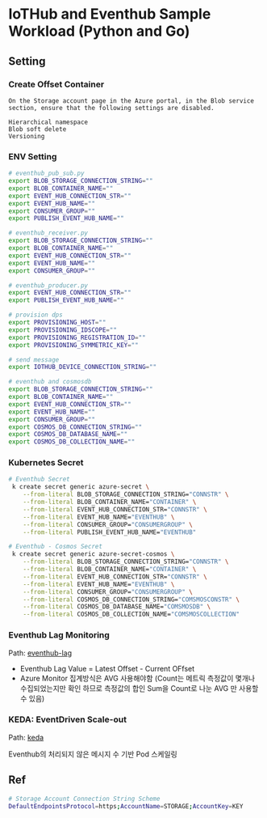 # IoTHub and Eventhub Sample Workload (Python and Go)

## Setting
### Create Offset Container
```
On the Storage account page in the Azure portal, in the Blob service section, ensure that the following settings are disabled.

Hierarchical namespace
Blob soft delete
Versioning
```
### ENV Setting
```bash
# eventhub_pub_sub.py 
export BLOB_STORAGE_CONNECTION_STRING=""
export BLOB_CONTAINER_NAME=""
export EVENT_HUB_CONNECTION_STR=""
export EVENT_HUB_NAME=""
export CONSUMER_GROUP=""
export PUBLISH_EVENT_HUB_NAME=""

# eventhub_receiver.py
export BLOB_STORAGE_CONNECTION_STRING=""
export BLOB_CONTAINER_NAME=""
export EVENT_HUB_CONNECTION_STR=""
export EVENT_HUB_NAME=""
export CONSUMER_GROUP=""

# eventhub_producer.py
export EVENT_HUB_CONNECTION_STR=""
export PUBLISH_EVENT_HUB_NAME=""

# provision dps
export PROVISIONING_HOST=""
export PROVISIONING_IDSCOPE=""
export PROVISIONING_REGISTRATION_ID=""
export PROVISIONING_SYMMETRIC_KEY=""

# send message
export IOTHUB_DEVICE_CONNECTION_STRING=""

# eventhub and cosmosdb
export BLOB_STORAGE_CONNECTION_STRING=""
export BLOB_CONTAINER_NAME=""
export EVENT_HUB_CONNECTION_STR=""
export EVENT_HUB_NAME=""
export CONSUMER_GROUP=""
export COSMOS_DB_CONNECTION_STRING=""
export COSMOS_DB_DATABASE_NAME=""
export COSMOS_DB_COLLECTION_NAME=""
```
### Kubernetes Secret
```bash
# Eventhub Secret
 k create secret generic azure-secret \
    --from-literal BLOB_STORAGE_CONNECTION_STRING="CONNSTR" \
    --from-literal BLOB_CONTAINER_NAME="CONTAINER" \
    --from-literal EVENT_HUB_CONNECTION_STR="CONNSTR" \
    --from-literal EVENT_HUB_NAME="EVENTHUB" \
    --from-literal CONSUMER_GROUP="CONSUMERGROUP" \
    --from-literal PUBLISH_EVENT_HUB_NAME="EVENTHUB"

# Eventhub - Cosmos Secret
 k create secret generic azure-secret-cosmos \
    --from-literal BLOB_STORAGE_CONNECTION_STRING="CONNSTR" \
    --from-literal BLOB_CONTAINER_NAME="CONTAINER" \
    --from-literal EVENT_HUB_CONNECTION_STR="CONNSTR" \
    --from-literal EVENT_HUB_NAME="EVENTHUB" \
    --from-literal CONSUMER_GROUP="CONSUMERGROUP" \
    --from-literal COSMOS_DB_CONNECTION_STRING="COMSMOSCONSTR" \
    --from-literal COSMOS_DB_DATABASE_NAME="COMSMOSDB" \
    --from-literal COSMOS_DB_COLLECTION_NAME="COMSMOSCOLLECTION"
```
### Eventhub Lag Monitoring
Path: [eventhub-lag](./eventhub-lag/)
- Eventhub Lag Value = Latest Offset - Current OFfset
- Azure Monitor 집계방식은 AVG 사용해야함 (Count는 메트릭 측정값이 몇개나 수집되었는지만 확인 하므로 측정값의 합인 Sum을 Count로 나눈 AVG 만 사용할 수 있음)

### KEDA: EventDriven Scale-out

Path: [keda](./kubernetes/addons/keda/)

Eventhub의 처리되지 않은 메시지 수 기반 Pod 스케일링

## Ref
```bash
# Storage Account Connection String Scheme
DefaultEndpointsProtocol=https;AccountName=STORAGE;AccountKey=KEY
```